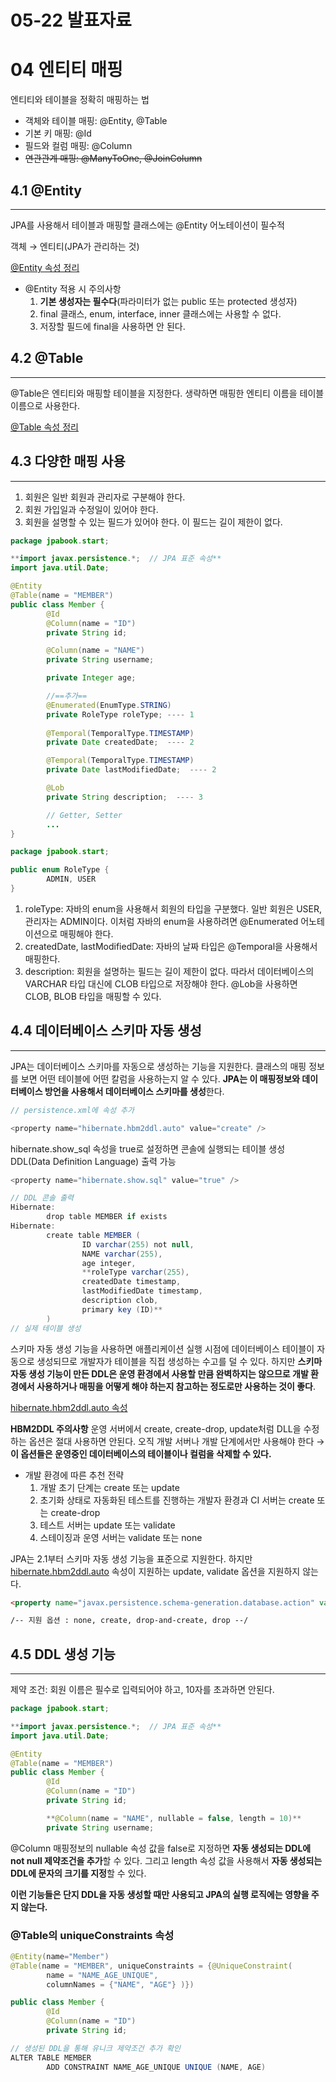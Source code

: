 # 05-22 발표자료

# 04 엔티티 매핑

엔티티와 테이블을 정확히 매핑하는 법

- 객체와 테이블 매핑: @Entity, @Table
- 기본 키 매핑: @Id
- 필드와 컬럼 매핑: @Column
- ~~연관관계 매핑: @ManyToOne, @JoinColumn~~

## 4.1 @Entity

---

JPA를 사용해서 테이블과 매핑할 클래스에는 @Entity 어노테이션이 필수적

객체 → 엔티티(JPA가 관리하는 것)

[@Entity 속성 정리](https://www.notion.so/10ab14f4ff254892ae99e1756ed93c24)

- @Entity 적용 시 주의사항
    1. **기본 생성자는 필수다**(파라미터가 없는 public 또는 protected 생성자)
    2. final 클래스, enum, interface, inner 클래스에는 사용할 수 없다.
    3. 저장할 필드에 final을 사용하면 안 된다.

## 4.2 @Table

---

@Table은 엔티티와 매핑할 테이블을 지정한다. 생략하면 매핑한 엔티티 이름을 테이블 이름으로 사용한다.

[@Table 속성 정리](https://www.notion.so/0cb758be0c5e49a7b3a9e77c86042d25)

## 4.3 다양한 매핑 사용

---

1. 회원은 일반 회원과 관리자로 구분해야 한다.
2. 회원 가입일과 수정일이 있어야 한다.
3. 회원을 설명할 수 있는 필드가 있어야 한다. 이 필드는 길이 제한이 없다.

```java
package jpabook.start;

**import javax.persistence.*;  // JPA 표준 속성**
import java.util.Date;

@Entity
@Table(name = "MEMBER")
public class Member {
		@Id
		@Column(name = "ID")
		private String id;

		@Column(name = "NAME")
		private String username;

		private Integer age;

		//==추가==
		@Enumerated(EnumType.STRING)
		private RoleType roleType; ---- 1
		
		@Temporal(TemporalType.TIMESTAMP)
		private Date createdDate;  ---- 2

		@Temporal(TemporalType.TIMESTAMP)
		private Date lastModifiedDate;  ---- 2

		@Lob
		private String description;  ---- 3

		// Getter, Setter
		...
}

package jpabook.start;

public enum RoleType {
		ADMIN, USER
}
```

1. roleType: 자바의 enum을 사용해서 회원의 타입을 구분했다. 일반 회원은 USER, 관리자는 ADMIN이다. 이처럼 자바의 enum을 사용하려면 @Enumerated 어노테이션으로 매핑해야 한다. 
2. createdDate, lastModifiedDate: 자바의 날짜 타입은 @Temporal을 사용해서 매핑한다.
3. description: 회원을 설명하는 필드는 길이 제한이 없다. 따라서 데이터베이스의 VARCHAR 타입 대신에 CLOB 타입으로 저장해야 한다. @Lob을 사용하면 CLOB, BLOB 타입을 매핑할 수 있다.

## 4.4 데이터베이스 스키마 자동 생성

---

JPA는 데이터베이스 스키마를 자동으로 생성하는 기능을 지원한다. 클래스의 매핑 정보를 보면 어떤 테이블에 어떤 칼럼을 사용하는지 알 수 있다. **JPA는 이 매핑정보와 데이터베이스 방언을 사용해서 데이터베이스 스키마를 생성**한다.

```java
// persistence.xml에 속성 추가

<property name="hibernate.hbm2ddl.auto" value="create" />
```

hibernate.show_sql 속성을 true로 설정하면 콘솔에 실행되는 테이블 생성 DDL(Data Definition Language) 출력 가능

```java
<property name="hibernate.show.sql" value="true" />
```

```java
// DDL 콘솔 출력
Hibernate:
		drop table MEMBER if exists
Hibernate:
		create table MEMBER (
				ID varchar(255) not null,
				NAME varchar(255),
				age integer,
				**roleType varchar(255),
				createdDate timestamp,
				lastModifiedDate timestamp,
				description clob,
				primary key (ID)**
		)
// 실제 테이블 생성
```

스키마 자동 생성 기능을 사용하면 애플리케이션 실행 시점에 데이터베이스 테이블이 자동으로 생성되므로 개발자가 테이블을 직접 생성하는 수고를 덜 수 있다. 하지만 **스키마 자동 생성 기능이 만든 DDL은 운영 환경에서 사용할 만큼 완벽하지는 않으므로 개발 환경에서 사용하거나 매핑을 어떻게 해야 하는지 참고하는 정도로만 사용하는 것이 좋다**.

[hibernate.hbm2ddl.auto 속성](https://www.notion.so/c1e7124baf9b406da7b5aab1b6a9c539)

**HBM2DDL 주의사항**
운영 서버에서 create, create-drop, update처럼 DLL을 수정하는 옵션은 절대 사용하면 안된다. 오직 개발 서버나 개발 단계에서만 사용해야 한다 → **이 옵션들은 운영중인 데이터베이스의 테이블이나 컬럼을 삭제할 수 있다.**

- 개발 환경에 따른 추천 전략
    1. 개발 초기 단계는 create 또는 update
    2. 초기화 상태로 자동화된 테스트를 진행하는 개발자 환경과 CI 서버는 create 또는 create-drop
    3. 테스트 서버는 update 또는 validate
    4. 스테이징과 운영 서버는 validate 또는 none

JPA는 2.1부터 스키마 자동 생성 기능을 표준으로 지원한다. 하지만 [hibernate.hbm2ddl.auto](http://hibernate.hbm2ddl.auto) 속성이 지원하는 update, validate 옵션을 지원하지 않는다.

```html
<property name="javax.persistence.schema-generation.database.action" value="drop-and-create"/>

/-- 지원 옵션 : none, create, drop-and-create, drop --/
```

## 4.5 DDL 생성 기능

---

제약 조건: 회원 이름은 필수로 입력되어야 하고, 10자를 초과하면 안된다.

```java
package jpabook.start;

**import javax.persistence.*;  // JPA 표준 속성**
import java.util.Date;

@Entity
@Table(name = "MEMBER")
public class Member {
		@Id
		@Column(name = "ID")
		private String id;

		**@Column(name = "NAME", nullable = false, length = 10)**
		private String username;

```

@Column 매핑정보의 nullable 속성 값을 false로 지정하면 **자동 생성되는 DDL에 not null 제약조건을 추가**할 수 있다. 그리고 length 속성 값을 사용해서 **자동 생성되는 DDL에 문자의 크기를 지정**할 수 있다.

**이런 기능들은 단지 DDL을 자동 생성할 때만 사용되고 JPA의 실행 로직에는 영향을 주지 않는다.**

### @Table의 uniqueConstraints 속성

```java
@Entity(name="Member")
@Table(name = "MEMBER", uniqueConstraints = {@UniqueConstraint(
		name = "NAME_AGE_UNIQUE",
		columnNames = {"NAME", "AGE"} )})

public class Member {
		@Id
		@Column(name = "ID")
		private String id;
```

```java
// 생성된 DDL을 통해 유니크 제약조건 추가 확인
ALTER TABLE MEMBER
		ADD CONSTRAINT NAME_AGE_UNIQUE UNIQUE (NAME, AGE)
```
